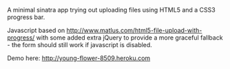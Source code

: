 A minimal sinatra app trying out uploading files using HTML5 and a CSS3 progress bar.

Javascript based on http://www.matlus.com/html5-file-upload-with-progress/ with
some added extra jQuery to provide a more graceful fallback - the form should
still work if javascript is disabled.

Demo here: http://young-flower-8509.heroku.com
